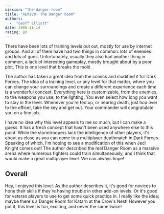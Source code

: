```yaml
---
mission: "the-danger-room"
title: "REVIEW: The Danger Room"
authors: 
  -  "Geoff Elliott"
date: 1996-11-14
rating: 90
---
```


There have been lots of training levels put out, mostly for use by internet groups. And all of them have had two things in common: lots of enemies and lots of guns. Unfortunately, usually they also had another thing in common, a lack of interesting gameplay, mostly brought about by a poor plot. This is one level that breaks the mold.

The author has taken a great idea from the comics and modified it for Dark Forces. The idea of a training level, or any level for that matter, where you can change your surroundings and create a different experience each time is a wonderful concept. Everything here is customizable, from the enemies, to the weapons you use, to the lighting. You even select how long you want to stay in the level. Whenever you're fed up, or nearing death, just hop over to the officer, take the key and get out. Your commander will congratulate you on a fine job.

I have no idea why this level appeals to me so much, but I can make a guess. It has a fresh concept that hasn't been used anywhere else to this point. While the stormtroopers lack the intelligence of other players, it's about as close as you can come to a multiplayer deathmatch in Dark Forces. Speaking of which, I'm hoping to see a modification of this when Jedi Knight comes out! The author described the real Danger Room as a massive arena where numerous fighters could train simultaneously, and I think that would make a great multiplayer level. We can always hope!

## Overall

Hey, I enjoyed this level. As the author describes it, it's good for novices to hone their skills if they're having trouble in other add-on levels. Or it's good for veteran players to use to get some quick practice in. I really like the idea; maybe there's a Danger Room for Katarn at the Crow's Nest! However you put it, this level is fun, exciting, and never the same twice!